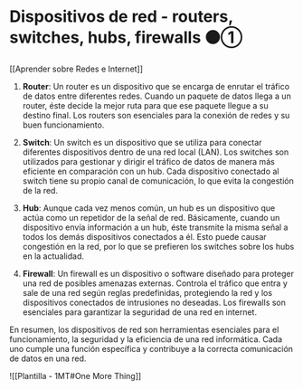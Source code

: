 # Dispositivos de red -  routers, switches, hubs, firewalls ⚫①

[[Aprender sobre Redes e Internet]]


1. **Router**: Un router es un dispositivo que se encarga de enrutar el tráfico de datos entre diferentes redes. Cuando un paquete de datos llega a un router, éste decide la mejor ruta para que ese paquete llegue a su destino final. Los routers son esenciales para la conexión de redes y su buen funcionamiento.

2. **Switch**: Un switch es un dispositivo que se utiliza para conectar diferentes dispositivos dentro de una red local (LAN). Los switches son utilizados para gestionar y dirigir el tráfico de datos de manera más eficiente en comparación con un hub. Cada dispositivo conectado al switch tiene su propio canal de comunicación, lo que evita la congestión de la red.

3. **Hub**: Aunque cada vez menos común, un hub es un dispositivo que actúa como un repetidor de la señal de red. Básicamente, cuando un dispositivo envía información a un hub, éste transmite la misma señal a todos los demás dispositivos conectados a él. Esto puede causar congestión en la red, por lo que se prefieren los switches sobre los hubs en la actualidad.

4. **Firewall**: Un firewall es un dispositivo o software diseñado para proteger una red de posibles amenazas externas. Controla el tráfico que entra y sale de una red según reglas predefinidas, protegiendo la red y los dispositivos conectados de intrusiones no deseadas. Los firewalls son esenciales para garantizar la seguridad de una red en internet.

En resumen, los dispositivos de red son herramientas esenciales para el funcionamiento, la seguridad y la eficiencia de una red informática. Cada uno cumple una función específica y contribuye a la correcta comunicación de datos en una red.

![[Plantilla - 1MT#One More Thing]]

